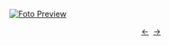 [![Foto Preview](preview/project-251.avif)](https://DominicNikolai.github.io/project-251)

<div align="center" style="display: flex; justify-content: center;">
  <a  href="https://github.com/DominicNikolai/project-250" target="_blank">&#8592;</a>
  &nbsp;&nbsp;
  <a  href="https://github.com/DominicNikolai/project-252" target="_blank">&#8594;</a>
</div>

